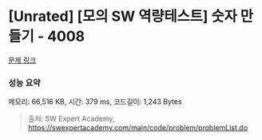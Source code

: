 # [Unrated] [모의 SW 역량테스트] 숫자 만들기 - 4008 

[문제 링크](https://swexpertacademy.com/main/code/problem/problemDetail.do?contestProbId=AWIeRZV6kBUDFAVH) 

### 성능 요약

메모리: 66,516 KB, 시간: 379 ms, 코드길이: 1,243 Bytes



> 출처: SW Expert Academy, https://swexpertacademy.com/main/code/problem/problemList.do